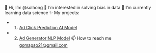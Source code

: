 👋 Hi, I’m @solhong
👀 I’m interested in solving bias in data
🌱 I’m currently learning data science
✨ My projects: 
- 1. [Ad Click Prediction AI Model](https://github.com/solhong/solhong/blob/main/clickpredictionAI.md)
- 2. [Ad Generator NLP Model](https://github.com/solhong/solhong/blob/main/adgenerator.md)
📫 How to reach me gomapso21@gmail.com

<!---
solhong/solhong is a ✨ special ✨ repository because its `README.md` (this file) appears on your GitHub profile.
You can click the Preview link to take a look at your changes.
--->
